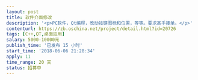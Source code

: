 ```yaml
---                
layout: post       
title: 软件介面修改           
description: '<p>PC软件，Qt编程，改动按键图标和位置，等等。要求高手接单。</p>'     
contenturl: https://zb.oschina.net/project/detail.html?id=20726      
tags: [C++,QT,桌面应用]            
salary: 5000-10000元          
publish_time: '已发布 15 小时'         
start_time: '2018-06-06 21:28:34'           
apply: 11                   
time_range: 20 天              
status: 招募中                  
---                 
```

